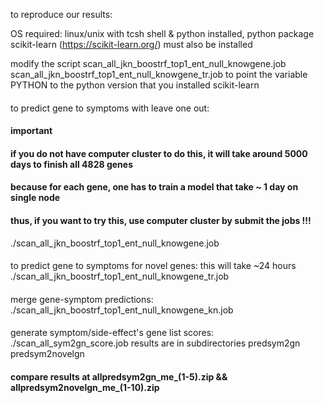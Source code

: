 to reproduce our results:

OS required: linux/unix with tcsh shell & python installed, python package scikit-learn (https://scikit-learn.org/) must also be installed 

modify the script 
scan_all_jkn_boostrf_top1_ent_null_knowgene.job
scan_all_jkn_boostrf_top1_ent_null_knowgene_tr.job
to point the variable PYTHON to the python version that you installed scikit-learn


####
to predict gene to symptoms with leave one out:
#### important ####
#### if you do not have computer cluster to do this, it will take around 5000 days to finish all  4828 genes ####
#### because for each gene, one  has to train a model that take ~ 1 day on single node                       ####
#### thus, if you want to try this, use computer cluster by submit the jobs !!!                              ####
./scan_all_jkn_boostrf_top1_ent_null_knowgene.job

####
to predict gene to symptoms for novel genes:
this will take ~24 hours
./scan_all_jkn_boostrf_top1_ent_null_knowgene_tr.job

####
merge gene-symptom predictions:
./scan_all_jkn_boostrf_top1_ent_null_knowgene_kn.job


####
generate symptom/side-effect's gene list scores:
./scan_all_sym2gn_score.job 
results are in subdirectories
predsym2gn
predsym2novelgn

#### compare results at allpredsym2gn_me_(1-5).zip  && allpredsym2novelgn_me_(1-10).zip #### 
